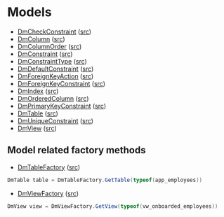 # Models

- [DmCheckConstraint](#/packages/MJCZone.DapperMatic/ns/MJCZone.DapperMatic.Models/t/DmCheckConstraint) ([src](src/MJCZone.DapperMatic/Models/DmCheckConstraint.cs))
- [DmColumn](#/packages/MJCZone.DapperMatic/ns/MJCZone.DapperMatic.Models/t/DmColumn) ([src](src/MJCZone.DapperMatic/Models/DmColumn.cs))
- [DmColumnOrder](#/packages/MJCZone.DapperMatic/ns/MJCZone.DapperMatic.Models/t/DmColumnOrder) ([src](src/MJCZone.DapperMatic/Models/DmColumnOrder.cs))
- [DmConstraint](#/packages/MJCZone.DapperMatic/ns/MJCZone.DapperMatic.Models/t/DmConstraint) ([src](src/MJCZone.DapperMatic/Models/DmConstraint.cs))
- [DmConstraintType](#/packages/MJCZone.DapperMatic/ns/MJCZone.DapperMatic.Models/t/DmConstraintType) ([src](src/MJCZone.DapperMatic/Models/DmConstraintType.cs))
- [DmDefaultConstraint](#/packages/MJCZone.DapperMatic/ns/MJCZone.DapperMatic.Models/t/DmDefaultConstraint) ([src](src/MJCZone.DapperMatic/Models/DmDefaultConstraint.cs))
- [DmForeignKeyAction](#/packages/MJCZone.DapperMatic/ns/MJCZone.DapperMatic.Models/t/DmForeignKeyAction) ([src](src/MJCZone.DapperMatic/Models/DmForeignKeyAction.cs))
- [DmForeignKeyConstraint](#/packages/MJCZone.DapperMatic/ns/MJCZone.DapperMatic.Models/t/DmForeignKeyConstraint) ([src](src/MJCZone.DapperMatic/Models/DmForeignKeyConstraint.cs))
- [DmIndex](#/packages/MJCZone.DapperMatic/ns/MJCZone.DapperMatic.Models/t/DmIndex) ([src](src/MJCZone.DapperMatic/Models/DmIndex.cs))
- [DmOrderedColumn](#/packages/MJCZone.DapperMatic/ns/MJCZone.DapperMatic.Models/t/DmOrderedColumn) ([src](src/MJCZone.DapperMatic/Models/DmOrderedColumn.cs))
- [DmPrimaryKeyConstraint](#/packages/MJCZone.DapperMatic/ns/MJCZone.DapperMatic.Models/t/DmPrimaryKeyConstraint) ([src](src/MJCZone.DapperMatic/Models/DmPrimaryKeyConstraint.cs))
- [DmTable](#/packages/MJCZone.DapperMatic/ns/MJCZone.DapperMatic.Models/t/DmTable) ([src](src/MJCZone.DapperMatic/Models/DmTable.cs))
- [DmUniqueConstraint](#/packages/MJCZone.DapperMatic/ns/MJCZone.DapperMatic.Models/t/DmUniqueConstraint) ([src](src/MJCZone.DapperMatic/Models/DmUniqueConstraint.cs))
- [DmView](#/packages/MJCZone.DapperMatic/ns/MJCZone.DapperMatic.Models/t/DmView) ([src](src/MJCZone.DapperMatic/Models/DmView.cs))

## Model related factory methods

- [DmTableFactory](#/packages/MJCZone.DapperMatic/ns/MJCZone.DapperMatic.Models/t/DmTableFactory) ([src](src/MJCZone.DapperMatic/Models/DmTableFactory.cs))

```csharp
DmTable table = DmTableFactory.GetTable(typeof(app_employees))
```

- [DmViewFactory](#/packages/MJCZone.DapperMatic/ns/MJCZone.DapperMatic.Models/t/DmViewFactory) ([src](src/MJCZone.DapperMatic/Models/DmViewFactory.cs))

```csharp
DmView view = DmViewFactory.GetView(typeof(vw_onboarded_employees))
```
